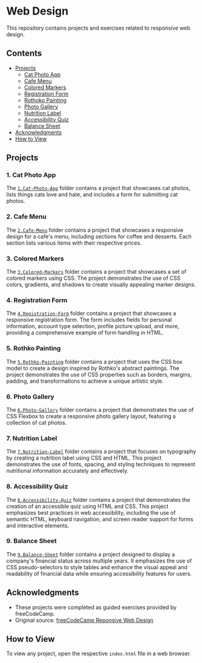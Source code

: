 # Web Design

This repository contains projects and exercises related to responsive web design.

## Contents
- [Projects](#projects)
    - [Cat Photo App](#1-cat-photo-app)
    - [Cafe Menu](#2-cafe-menu)
    - [Colored Markers](#3-colored-markers)
    - [Registration Form](#4-registration-form)
    - [Rothoko Painting](#5-rothko-painting)
    - [Photo Gallery](#6-photo-gallery)
    - [Nutrition Label](#7-nutrition-label)
    - [Accessibility Quiz](#8-accessibility-quiz)
    - [Balance Sheet](#9-balance-sheet)
- [Acknowledgments](#acknowledgments)
- [How to View](#how-to-view)

## Projects

### 1. Cat Photo App
The [`1.Cat-Photo-App`](./1.Cat-Photo-App/index.html) folder contains a project that showcases cat photos, lists things cats love and hate, and includes a form for submitting cat photos.

### 2. Cafe Menu
The [`2.Cafe-Menu`](./2.Cafe-Menu/index.html) folder contains a project that showcases a responsive design for a cafe's menu, including sections for coffee and desserts. Each section lists various items with their respective prices.

### 3. Colored Markers
The [`3.Colored-Markers`](./3.Colored-Markers/index.html) folder contains a project that showcases a set of colored markers using CSS. The project demonstrates the use of CSS colors, gradients, and shadows to create visually appealing marker designs.

### 4. Registration Form
The [`4.Registration-Form`](./4.Registration-Form/index.html) folder contains a project that showcases a responsive registration form. The form includes fields for personal information, account type selection, profile picture upload, and more, providing a comprehensive example of form handling in HTML.

### 5. Rothko Painting
The [`5.Rothko-Painting`](./5.Rothko-Painting/index.html) folder contains a project that uses the CSS box model to create a design inspired by Rothko's abstract paintings. The project demonstrates the use of CSS properties such as borders, margins, padding, and transformations to achieve a unique artistic style.

### 6. Photo Gallery
The [`6.Photo-Gallery`](./6.Photo-Gallery/index.html) folder contains a project that demonstrates the use of CSS Flexbox to create a responsive photo gallery layout, featuring a collection of cat photos.

### 7. Nutrition Label
The [`7.Nutrition-Label`](./7.Nutrition-Label/index.html) folder contains a project that focuses on typography by creating a nutrition label using CSS and HTML. This project demonstrates the use of fonts, spacing, and styling techniques to represent nutritional information accurately and effectively.

### 8. Accessibility Quiz
The [`8.Accessibility-Quiz`](./8.Accessibility-Quiz/index.html) folder contains a project that demonstrates the creation of an accessible quiz using HTML and CSS. This project emphasizes best practices in web accessibility, including the use of semantic HTML, keyboard navigation, and screen reader support for forms and interactive elements.

### 9. Balance Sheet
The [`9.Balance-Sheet`](./9.Balance-Sheet/index.html) folder contains a project designed to display a company's financial status across multiple years. It emphasizes the use of CSS pseudo-selectors to style tables and enhance the visual appeal and readability of financial data while ensuring accessibility features for users.

## Acknowledgments
- These projects were completed as guided exercises provided by freeCodeCamp.
- Original source: [freeCodeCamp Reponsive Web Design](https://www.freecodecamp.org/learn/2022/responsive-web-design/)

## How to View
To view any project, open the respective `index.html` file in a web browser.
